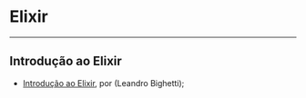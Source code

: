 # Elixir

---

## Introdução ao Elixir

- [Introdução ao Elixir](https://www.youtube.com/watch?v=sReZI1izRZI), por (Leandro Bighetti);